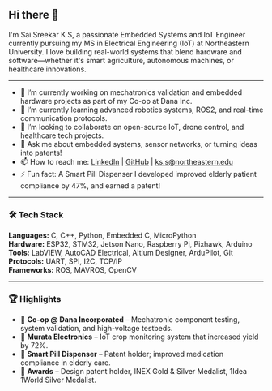 ## Hi there 👋

<!--
**SREEKAR2202/SREEKAR2202** is a ✨ _special_ ✨ repository because its `README.md` (this file) appears on your GitHub profile.
-->

I'm Sai Sreekar K S, a passionate Embedded Systems and IoT Engineer currently pursuing my MS in Electrical Engineering (IoT) at Northeastern University. I love building real-world systems that blend hardware and software—whether it's smart agriculture, autonomous machines, or healthcare innovations.

---

- 🚀 I’m currently working on mechatronics validation and embedded hardware projects as part of my Co-op at Dana Inc.
- 🌱 I’m currently learning advanced robotics systems, ROS2, and real-time communication protocols.
- 🤝 I’m looking to collaborate on open-source IoT, drone control, and healthcare tech projects.
- 💬 Ask me about embedded systems, sensor networks, or turning ideas into patents!
- 📫 How to reach me: [LinkedIn](https://www.linkedin.com/in/keerthy-sreekar) | [GitHub](https://github.com/SREEKAR2202) | ks.s@northeastern.edu
- ⚡ Fun fact: A Smart Pill Dispenser I developed improved elderly patient compliance by 47%, and earned a patent!

---

### 🛠️ Tech Stack

**Languages:** C, C++, Python, Embedded C, MicroPython  
**Hardware:** ESP32, STM32, Jetson Nano, Raspberry Pi, Pixhawk, Arduino  
**Tools:** LabVIEW, AutoCAD Electrical, Altium Designer, ArduPilot, Git  
**Protocols:** UART, SPI, I2C, TCP/IP  
**Frameworks:** ROS, MAVROS, OpenCV

---

### 🏆 Highlights

- 📌 **Co-op @ Dana Incorporated** – Mechatronic component testing, system validation, and high-voltage testbeds.
- 🌾 **Murata Electronics** – IoT crop monitoring system that increased yield by 72%.
- 💊 **Smart Pill Dispenser** – Patent holder; improved medication compliance in elderly care.
- 🏅 **Awards** – Design patent holder, INEX Gold & Silver Medalist, 1Idea 1World Silver Medalist.

